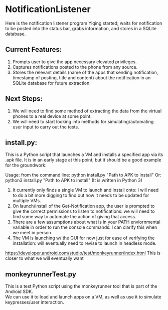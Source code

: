 # NotificationListener


Here is the notification listener program Yiqing started; waits for notification to be posted into the status bar, grabs information, and stores in a SQLite database.

## Current Features:

1. Prompts user to give the app necessary elevated privileges. 
2. Captures notifications posted to the phone from any source.
3. Stores the relevant details (name of the apps that sending notification, timestamp of posting, title and content) about the notification in an SQLite database for future extraction.

## Next Steps:

1. We will need to find some method of extracting the data from the virtual phones to a real device at some point.
2. We will need to start looking into methods for simulating/automating user input to carry out the tests.

## install.py:

This is a Python script that launches a VM and installs a specified app via its .apk file.
It is in an early stage at this point, but it should be a good example for the groundwork:

Usage: from the command line: python install.py "Path to APK to install" Or:  python3 install.py "Path to APK to install" (It is written in Python 3)

1. It currently only finds a single VM to launch and install onto: I will need to do a bit more digging to find out how it needs to be updated for multiple VMs.
2. On launch/install of the Get-Notification app, the user is prompted to give the correct permissions to listen to notifications: we will need to find some way to automate the action of giving that access.
3. There are a few assumptions about what is in your PATH enviornmental variable in order to run the console commands: I can clarify this when we meet in person.
4. The VM is launching w/ the GUI for now just for ease of verifying the installation: will eventually need to revise to launch in headless mode.

https://developer.android.com/studio/test/monkeyrunner/index.html This is closer to what we will eventually want

## monkeyrunnerTest.py

This is a test Python script using the monkeyrunner tool that is part of the Android SDK.  
We can use it to load and launch apps on a VM, as well as use it to simulate keypresses/user interaction.


